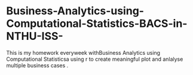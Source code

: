 # Business-Analytics-using-Computational-Statistics-BACS-in-NTHU-ISS-
This is my homework everyweek withBusiness Analytics using Computational Statisticsa using r to create meaningful plot and anlalyse multiple business cases . 
